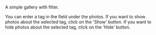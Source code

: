﻿A simple gallery with filter.

You can enter a tag in the field under the photos. 
If you want to show photos about the selected tag, click on the 'Show' button. 
If you want to hide photos about the selected tag, click on the 'Hide' button.